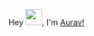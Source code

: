 
Hey <img src="https://github.com/TheDudeThatCode/TheDudeThatCode/blob/master/Assets/Hi.gif" width="29">, I'm [Aurav!](https://www.linkedin.com/in/aurav-s-tomar/)

<!--
<img src="https://github-readme-stats.vercel.app/api?username=le-incroyable1-dev&show_icons=true&locale=en&theme=slateorange" alt="le-incroyable1-dev" />

<br>

![GitHub Streak](https://github-readme-streak-stats.herokuapp.com?user=le-incroyable1-dev&theme=slateorange)

<br>

<img src="https://github-readme-stats.vercel.app/api/top-langs?username=le-incroyable1-dev&show_icons=true&locale=en&layout=compact&theme=slateorange" alt="le-incroyable1-dev" />
-->


<!-- [![Most Used Languages](https://github-readme-stats.vercel.app/api/top-langs/?username=le-incroyable1-dev&layout=compact&theme=midnight-purple)](https://github.com/le-incroyable1-dev/github-readme-stats)
 -->

<!---
le-incroyable1-dev/le-incroyable1-dev is a ✨ special ✨ repository because its `README.md` (this file) appears on your GitHub profile.
You can click the Preview link to take a look at your changes.
--->
